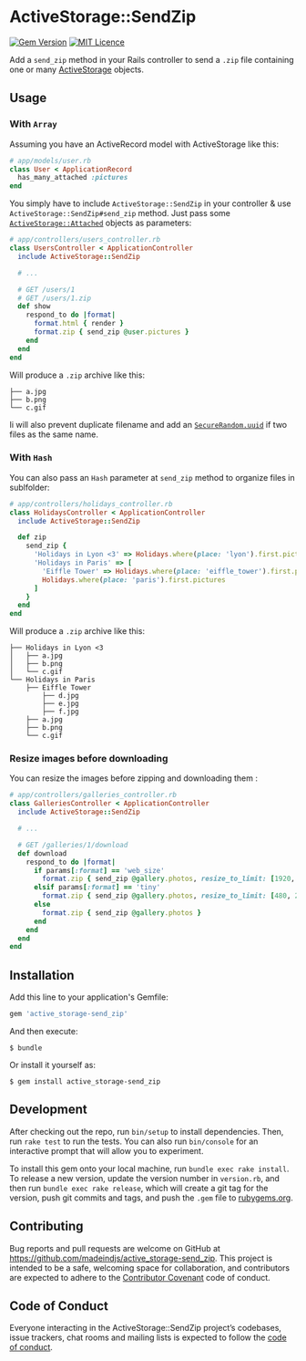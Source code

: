 # ActiveStorage::SendZip

[![Gem Version](https://badge.fury.io/rb/active_storage-send_zip.svg)](https://badge.fury.io/rb/active_storage-send_zip)
[![MIT Licence](https://badges.frapsoft.com/os/mit/mit.png?v=103)](https://opensource.org/licenses/mit-license.php)

Add a `send_zip` method in your Rails controller to send a `.zip` file containing one or many [ActiveStorage](https://edgeguides.rubyonrails.org/active_storage_overview.html) objects.

## Usage

### With `Array`

Assuming you have an ActiveRecord model with ActiveStorage like this:

~~~ruby
# app/models/user.rb
class User < ApplicationRecord
  has_many_attached :pictures
end
~~~

You simply have to include `ActiveStorage::SendZip` in your controller & use  `ActiveStorage::SendZip#send_zip` method. Just pass some [`ActiveStorage::Attached`](https://edgeapi.rubyonrails.org/classes/ActiveStorage/Attached/) objects as parameters:

~~~ruby
# app/controllers/users_controller.rb
class UsersController < ApplicationController
  include ActiveStorage::SendZip

  # ...

  # GET /users/1
  # GET /users/1.zip
  def show
    respond_to do |format|
      format.html { render }
      format.zip { send_zip @user.pictures }
    end
  end
end
~~~

Will produce a `.zip` archive like this:

~~~
├── a.jpg
├── b.png
└── c.gif
~~~

Ii will also prevent duplicate filename and add an [`SecureRandom.uuid`](https://ruby-doc.org/stdlib-2.3.0/libdoc/securerandom/rdoc/SecureRandom.html) if two files as the same name.


### With `Hash`

You can also pass an `Hash` parameter at `send_zip` method to organize files in sublfolder:

~~~ruby
# app/controllers/holidays_controller.rb
class HolidaysController < ApplicationController
  include ActiveStorage::SendZip

  def zip
    send_zip {
      'Holidays in Lyon <3' => Holidays.where(place: 'lyon').first.pictures,
      'Holidays in Paris' => [
        'Eiffle Tower' => Holidays.where(place: 'eiffle_tower').first.pictures,
        Holidays.where(place: 'paris').first.pictures
      ]
    }
  end
end
~~~

Will produce a `.zip` archive like this:

~~~
├── Holidays in Lyon <3
│   ├── a.jpg
│   ├── b.png
│   └── c.gif
└── Holidays in Paris
    ├── Eiffle Tower
        ├── d.jpg
        ├── e.jpg
        ├── f.jpg
    ├── a.jpg
    ├── b.png
    └── c.gif
~~~


### Resize images before downloading

You can resize the images before zipping and downloading them :

~~~ruby
# app/controllers/galleries_controller.rb
class GalleriesController < ApplicationController
  include ActiveStorage::SendZip

  # ...

  # GET /galleries/1/download
  def download
    respond_to do |format|
      if params[:format] == 'web_size'
        format.zip { send_zip @gallery.photos, resize_to_limit: [1920, 1080] }
      elsif params[:format] == 'tiny'
        format.zip { send_zip @gallery.photos, resize_to_limit: [480, 270] }
      else
        format.zip { send_zip @gallery.photos }
      end
    end
  end
end
~~~


## Installation

Add this line to your application's Gemfile:

```ruby
gem 'active_storage-send_zip'
```

And then execute:

    $ bundle

Or install it yourself as:

    $ gem install active_storage-send_zip

## Development

After checking out the repo, run `bin/setup` to install dependencies. Then, run `rake test` to run the tests. You can also run `bin/console` for an interactive prompt that will allow you to experiment.

To install this gem onto your local machine, run `bundle exec rake install`. To release a new version, update the version number in `version.rb`, and then run `bundle exec rake release`, which will create a git tag for the version, push git commits and tags, and push the `.gem` file to [rubygems.org](https://rubygems.org).

## Contributing

Bug reports and pull requests are welcome on GitHub at https://github.com/madeindjs/active_storage-send_zip. This project is intended to be a safe, welcoming space for collaboration, and contributors are expected to adhere to the [Contributor Covenant](http://contributor-covenant.org) code of conduct.

## Code of Conduct

Everyone interacting in the ActiveStorage::SendZip project’s codebases, issue trackers, chat rooms and mailing lists is expected to follow the [code of conduct](https://github.com/madeindjs/active_storage-send_zip/blob/master/CODE_OF_CONDUCT.md).
